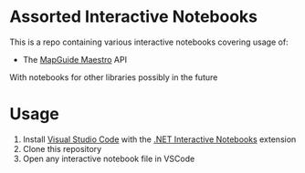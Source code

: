 # Assorted Interactive Notebooks

This is a repo containing various interactive notebooks covering usage of:

 * The [MapGuide Maestro](https://github.com/jumpinjackie/mapguide-maestro) API

With notebooks for other libraries possibly in the future

# Usage

 1. Install [Visual Studio Code](https://code.visualstudio.com/) with the [.NET Interactive Notebooks](https://marketplace.visualstudio.com/items?itemName=ms-dotnettools.dotnet-interactive-vscode) extension
 2. Clone this repository
 3. Open any interactive notebook file in VSCode